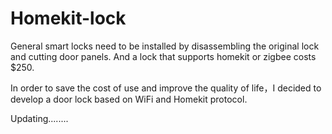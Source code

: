 # Homekit-lock


General smart locks need to be installed by disassembling the original lock and cutting door panels. And a lock that supports homekit or zigbee costs $250.

In order to save the cost of use and improve the quality of life，I decided to develop a door lock based on WiFi and Homekit protocol.

Updating........
